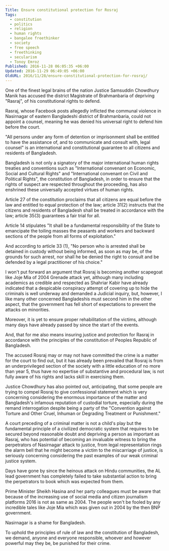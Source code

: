 ```yaml
---
Title: Ensure constitutional protection for Rosraj
Tags:
  - constitution
  - politics
  - religion
  - human rights
  - bangalee freethinker
  - society
  - free speech
  - freethinking
  - secularism
  - Tonoy Emroz
Published: 2016-11-28 06:05:35 +06:00
Updated: 2016-11-29 06:49:05 +06:00
OldURL: 2016/11/28/ensure-constitutional-protection-for-rosraj/
---
```


One of the finest legal brains of the nation Justice Samsuddin Chowdhury Manik has accused the district Magistrate of Brahmanbaria of depriving "Rasraj", of his constitutional rights to defend.

Rasraj, whose Facebook posts allegedly inflicted the communal violence in Nasirnagar of eastern Bangladeshi district of Brahmanbaria, could not appoint a counsel, meaning he was denied his universal right to defend him before the court.

"All persons under any form of detention or imprisonment shall be entitled to have the assistance of, and to communicate and consult with, legal counsel" is an international and constitutional guarantee to all citizens and residents of Bangladesh.

Bangladesh is not only a signatory of the major international human rights treaties and conventions such as "International convenant on Economic, Social and Cultural Rights" and "International convenant on Civil and Political Rights", the constitution of Bangladesh, in order to ensure that the rights of suspect are respected throughout the proceeding, has also enshrined these universally accepted virtues of human rights.

Article 27 of the constitution proclaims that all citizens are equal before the law and entitled to equal protection of the law; article 31(2) instructs that the citizens and residents of Bangladesh shall be treated in accordance with the law; article 35(3) guarantees a fair trial for all.

Article 14 stipulates "It shall be a fundamental responsibility of the State to emancipate the toiling masses the peasants and workers and backward sections of the people from all forms of exploitation."

And according to article 33 (1), "No person who is arrested shall be detained in custody without being informed, as soon as may be, of the grounds for such arrest, nor shall he be denied the right to consult and be defended by a legal practitioner of his choice."

I won't put forward an argument that Rosraj is becoming another scapegoat like Joje Mia of 2004 Grenade attack yet, although many including academics as credible and respected as Shahriar Kabir have already indicated that a despicable conspiracy attempt of covering up to hide the criminals is well underway and demanded a Judicial inquiry, but, however, I like many other concerned Bangladeshis must second him in the other aspect, that the government has fell short of expectations to prevent the attacks on minorities.

Moreover, it is yet to ensure proper rehabilitation of the victims, although many days have already passed by since the start of the events.

And, that for me also means insuring justice and protection for Rasraj in accordance with the principles of the constitution of Peoples Republic of Bangladesh.

The accused Rosraj may or may not have committed the crime is a matter for the court to find out, but it has already been prevailed that Rosraj is from an underprivileged section of the society with a little education of no more than year 5, thus have no expertise of substantive and procedural law, is not fully aware of his rights and lacks skill in exercising them.

Justice Chowdhury has also pointed out, anticipating, that some people are trying to compel Rosraj to give confessional statement which is very concerning considering the enormous importance of the matter and Bangladesh's infamous reputation of custodial torture, especially during the remand interrogation despite being a party of the "Convention against Torture and Other Cruel, Inhuman or Degrading Treatment or Punishment."

A court preceding of a criminal matter is not a child's play but the fundamental principle of a civilized democratic system that requires to be secured beyond reasonable doubt and depriving a person as important as Rasraj, who has potential of becoming an invaluable witness to bring the perpetrators of Nasirnagar attack to justice, from legal representation rings the alarm bell that he might become a victim to the miscarriage of justice, is seriously concerning considering the past examples of our weak criminal justice system.

Days have gone by since the heinous attack on Hindu communities, the AL lead government has completely failed to take substantial action to bring the perpetrators to book which was expected from them.

Prime Minister Sheikh Hasina and her party colleagues must be aware that because of the increasing use of social media and citizen journalism platforms 2016 is not as same as 2004. The people won't be fooled by any incredible tales like Joje Mia which was given out in 2004 by the then BNP government.

Nasirnagar is a shame for Bangladesh.

To uphold the principles of rule of law and the constitution of Bangladesh, we demand, anyone and everyone responsible, whoever and however powerful may they be, be punished for their crime.
